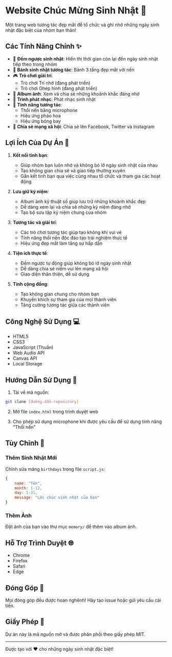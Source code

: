 # Website Chúc Mừng Sinh Nhật 🎂

Một trang web tương tác đẹp mắt để tổ chức và ghi nhớ những ngày sinh nhật đặc biệt của nhóm bạn thân!

## Các Tính Năng Chính ✨

- 🎉 **Đếm ngược sinh nhật**: Hiển thị thời gian còn lại đến ngày sinh nhật tiếp theo trong nhóm
- 🎂 **Bánh sinh nhật tương tác**: Bánh 3 tầng đẹp mắt với nến
- 🎮 **Trò chơi giải trí**:
  - Trò chơi Trí nhớ (đang phát triển)
  - Trò chơi Ghép hình (đang phát triển)
- 📸 **Album ảnh**: Xem và chia sẻ những khoảnh khắc đáng nhớ
- 🎵 **Trình phát nhạc**: Phát nhạc sinh nhật
- 🎈 **Tính năng tương tác**:
  - Thổi nến bằng microphone
  - Hiệu ứng pháo hoa
  - Hiệu ứng bóng bay 
- 📱 **Chia sẻ mạng xã hội**: Chia sẻ lên Facebook, Twitter và Instagram
## Lợi Ích Của Dự Án 🌟

1. **Kết nối tình bạn**:
   - Giúp nhóm bạn luôn nhớ và không bỏ lỡ ngày sinh nhật của nhau
   - Tạo không gian chia sẻ và giao tiếp thường xuyên
   - Gắn kết tình bạn qua việc cùng nhau tổ chức và tham gia các hoạt động

2. **Lưu giữ kỷ niệm**:
   - Album ảnh kỹ thuật số giúp lưu trữ những khoảnh khắc đẹp
   - Dễ dàng xem lại và chia sẻ những kỷ niệm đáng nhớ
   - Tạo bộ sưu tập kỷ niệm chung của nhóm

3. **Tương tác và giải trí**:
   - Các trò chơi tương tác giúp tạo không khí vui vẻ
   - Tính năng thổi nến độc đáo tạo trải nghiệm thực tế
   - Hiệu ứng đẹp mắt làm tăng sự hấp dẫn

4. **Tiện ích thực tế**:
   - Đếm ngược tự động giúp không bỏ lỡ ngày sinh nhật
   - Dễ dàng chia sẻ niềm vui lên mạng xã hội
   - Giao diện thân thiện, dễ sử dụng

5. **Tính cộng đồng**:
   - Tạo không gian chung cho nhóm bạn
   - Khuyến khích sự tham gia của mọi thành viên
   - Tăng cường tương tác giữa các thành viên

## Công Nghệ Sử Dụng 💻

- HTML5
- CSS3
- JavaScript (Thuần)
- Web Audio API
- Canvas API
- Local Storage

## Hướng Dẫn Sử Dụng 🚀

1. Tải về mã nguồn:
```bash
git clone [đường-dẫn-repository]
```

2. Mở file `index.html` trong trình duyệt web

3. Cho phép sử dụng microphone khi được yêu cầu để sử dụng tính năng "Thổi nến"

## Tùy Chỉnh 🎨

### Thêm Sinh Nhật Mới
Chỉnh sửa mảng `birthdays` trong file `script.js`:
```javascript
{
    name: "Tên",
    month: 1-12,
    day: 1-31,
    message: "Lời chúc sinh nhật của bạn"
}
```

### Thêm Ảnh
Đặt ảnh của bạn vào thư mục `memory/` để thêm vào album ảnh.

## Hỗ Trợ Trình Duyệt 🌐

- Chrome 
- Firefox
- Safari
- Edge

## Đóng Góp 🤝

Mọi đóng góp đều được hoan nghênh! Hãy tạo issue hoặc gửi yêu cầu cải tiến.

## Giấy Phép 📄

Dự án này là mã nguồn mở và được phân phối theo giấy phép MIT.

---

Được tạo với ❤️ cho những ngày sinh nhật đặc biệt!
